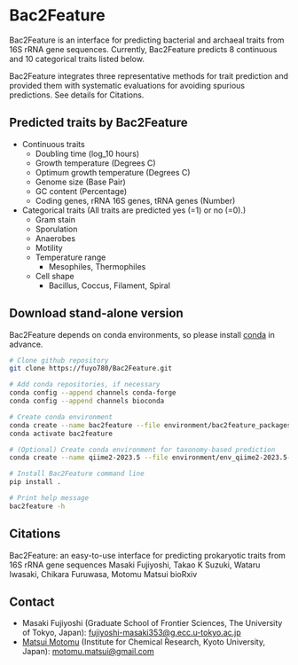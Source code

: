 # Bac2Feature
Bac2Feature is an interface for predicting bacterial and archaeal traits from 16S rRNA gene sequences. Currently, Bac2Feature predicts 8 continuous and 10 categorical traits listed below.

Bac2Feature integrates three representative methods for trait prediction and provided them with systematic evaluations for avoiding spurious predictions. See details for Citations.
## Predicted traits by Bac2Feature
- Continuous traits
	- Doubling time (log_10 hours)
	- Growth temperature (Degrees C)
	- Optimum growth temperature (Degrees C)
	- Genome size (Base Pair)
	- GC content (Percentage)
	- Coding genes, rRNA 16S genes, tRNA genes (Number)
- Categorical traits (All traits are predicted yes (=1) or no (=0).)
	- Gram stain
	- Sporulation
	- Anaerobes
	- Motility
	- Temperature range
		- Mesophiles, Thermophiles
	- Cell shape
		- Bacillus, Coccus, Filament, Spiral
## Download stand-alone version
Bac2Feature depends on conda environments, so please install [conda](https://docs.conda.io/projects/conda/en/latest/user-guide/install/index.html) in advance.
```sh
# Clone github repository
git clone https://fuyo780/Bac2Feature.git

# Add conda repositories, if necessary
conda config --append channels conda-forge
conda config --append channels bioconda

# Create conda environment
conda create --name bac2feature --file environment/bac2feature_packages.yml
conda activate bac2feature

# (Optional) Create conda environment for taxonomy-based prediction
conda create --name qiime2-2023.5 --file environment/env_qiime2-2023.5-py38-linux-conda.yml

# Install Bac2Feature command line
pip install .

# Print help message
bac2feature -h
```
## Citations
Bac2Feature: an easy-to-use interface for predicting prokaryotic traits from 16S rRNA gene sequences 
Masaki Fujiyoshi, Takao K Suzuki, Wataru Iwasaki, Chikara Furuwasa, Motomu Matsui
bioRxiv
## Contact
- Masaki Fujiyoshi (Graduate School of Frontier Sciences, The University of Tokyo, Japan): fujiyoshi-masaki353@g.ecc.u-tokyo.ac.jp
- [Matsui Motomu](https://sites.google.com/site/motomumatsui/) (Institute for Chemical Research, Kyoto University, Japan): motomu.matsui@gmail.com

